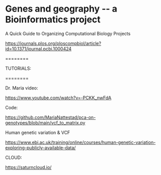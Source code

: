 # Genes and geography -- a Bioinformatics project


A Quick Guide to Organizing Computational Biology Projects

https://journals.plos.org/ploscompbiol/article?id=10.1371/journal.pcbi.1000424


========

TUTORIALS:

========

  Dr. Maria video:
  
  https://www.youtube.com/watch?v=-PCKK_nwFdA
  
  Code:
  
  https://github.com/MariaNattestad/pca-on-genotypes/blob/main/vcf_to_matrix.py
  
  

  Human genetic variation & VCF

  https://www.ebi.ac.uk/training/online/courses/human-genetic-variation-exploring-publicly-available-data/


CLOUD:

  https://saturncloud.io/
